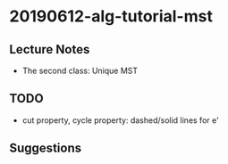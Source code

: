 # 20190612-alg-tutorial-mst

## Lecture Notes
- The second class: Unique MST

## TODO
- cut property, cycle property: dashed/solid lines for e'

## Suggestions
